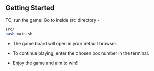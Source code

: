 ## Getting Started

TO, run the game:
Go to inside src directory -

```bash
src/
bash main.sh

```

- The game board will open in your default browser.

- To continue playing, enter the chosen box number in the terminal.

- Enjoy the game and aim to win!
